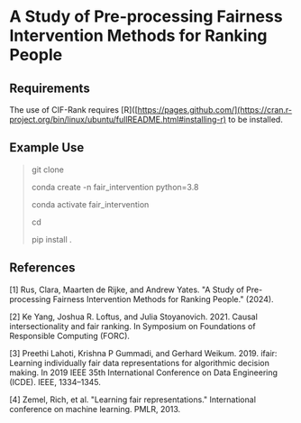 # A Study of Pre-processing Fairness Intervention Methods for Ranking People
## Requirements
The use of CIF-Rank requires [R]([https://pages.github.com/](https://cran.r-project.org/bin/linux/ubuntu/fullREADME.html#installing-r) to be installed.

## Example Use
> git clone 
> 
> conda create -n fair_intervention python=3.8
> 
> conda activate fair_intervention
> 
> cd
> 
> pip install .
## References
[1]
Rus, Clara, Maarten de Rijke, and Andrew Yates. "A Study of Pre-processing Fairness Intervention
Methods for Ranking People." (2024).

[2]
Ke Yang, Joshua R. Loftus, and Julia Stoyanovich. 2021. Causal intersectionality and fair ranking. In Symposium on Foundations of Responsible
Computing (FORC). 

[3]
Preethi Lahoti, Krishna P Gummadi, and Gerhard Weikum. 2019. ifair: Learning individually fair data representations for algorithmic decision
making. In 2019 IEEE 35th International Conference on Data Engineering (ICDE). IEEE, 1334–1345.

[4]
Zemel, Rich, et al. "Learning fair representations." International conference on machine learning. PMLR, 2013.
